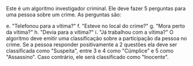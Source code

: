 Este é um algoritmo investigador criminal. Ele deve fazer 5 perguntas para uma pessoa sobre um crime. As perguntas são: 
   
e.	"Telefonou para a vítima?" 
f.	"Esteve no local do crime?" 
g.	"Mora perto da vítima?" 
h.	"Devia para a vítima?" 
i.	"Já trabalhou com a vítima?" 
O algoritmo deve emitir uma classificação sobre a participação da pessoa no crime. Se a pessoa responder positivamente a 2 questões ela deve ser classificada como "Suspeita", entre 3 e 4 como "Cúmplice" e 5 como "Assassino". Caso contrário, ele será classificado como "Inocente". 
